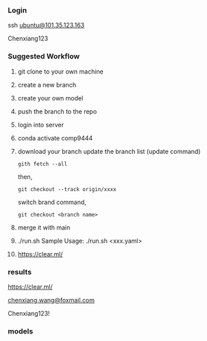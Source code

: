 
### Login 
ssh ubuntu@101.35.123.163

Chenxiang123

### Suggested Workflow 

1. git clone to your own machine 
3. create a new branch 
4. create your own model
5. push the branch to the repo
6. login into server
7. conda activate comp9444
8. download your branch
   update the branch list (update command)
   ```
   gith fetch --all
   ```
   then, 
   ```
   git checkout --track origin/xxxx
   ```
   switch brand command,
   ```
   git checkout <branch name>
   ```
9. merge it with main

10. ./run.sh 
   Sample Usage: ./run.sh <xxx.yaml>  <epochs>  <batch-siz>
11. https://clear.ml/

### results

https://clear.ml/

chenxiang.wang@foxmail.com

Chenxiang123!

### models
